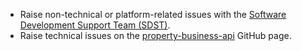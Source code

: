* Raise non-technical or platform-related issues with the [Software Development Support Team (SDST)](https://developer.service.hmrc.gov.uk/developer/support).
* Raise technical issues on the [property-business-api](https://github.com/hmrc/property-business-api/issues) GitHub page.